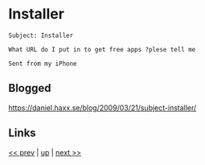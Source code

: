 # Installer

    Subject: Installer

    What URL do I put in to get free apps ?plese tell me

    Sent from my iPhone

## Blogged

<https://daniel.haxx.se/blog/2009/03/21/subject-installer/>

## Links

[<< prev](../2024/2024-08-21.md) | [up](../) | [next >> ](../2010/2010-12-23.md)
